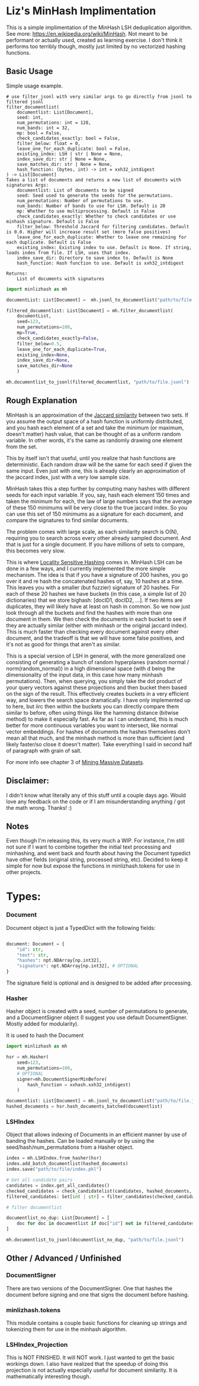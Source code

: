 # Liz's MinHash Implimentation

This is a simple implimentation of the MinHash LSH deduplication algorithm. See more: https://en.wikipedia.org/wiki/MinHash.
Not meant to be performant or actually used, created as learning exercise. I don't think it performs too terribly though, mostly just limited by no vectorized hashing functions. 

## Basic Usage 


Simple usage example. 

```
# use filter_jsonl with very similar args to go directly from jsonl to filtered jsonl
filter_documentlist(
    documentlist: List[Document],
    seed: int,
    num_permutations: int = 128,
    num_bands: int = 32,
    mp: bool = False,
    check_candidates_exactly: bool = False,
    filter_below: float = 0,
    leave_one_for_each_duplicate: bool = False,
    existing_index: LSH | str | None = None,
    index_save_dir: str | None = None,
    save_matches_dir: str | None = None,
    hash_function: (bytes, int) -> int = xxh32_intdigest
) -> List[Document]
Takes a list of documents and returns a new list of documents with signatures Args:
    documentlist: List of documents to be signed
    seed: Seed used to generate the seeds for the permutations.
    num_permutations: Number of permutations to use.
    num_bands: Number of bands to use for LSH. Default is 20
    mp: Whether to use multiprocessing. Default is False
    check_candidates_exactly: Whether to check candidates or use minhash signature. Default is False
    filter_below: Threshold Jaccard for filtering candidates. Default is 0.0. Higher will increase result set (more false positives)
    leave_one_for_each_duplicate: Whether to leave one remaining for each duplicate. Default is False
    existing_index: Existing index to use. Default is None. If string, loads index from file. If LSH, uses that index.
    index_save_dir: Directory to save index to. Default is None
    hash_function: Hash function to use. Default is xxh32_intdigest

Returns:
    List of documents with signatures

```

```python
import minlizhash as mh

documentList: List[Document] =  mh.jsonl_to_documentlist("path/to/file.jsonl")

filtered_documentlist: List[Document] = mh.filter_documentlist(
    documentList,
    seed=123,
    num_permutations=100,
    mp=True,
    check_candidates_exactly=False,
    filter_below=0.5,
    leave_one_for_each_duplicate=True,
    existing_index=None,
    index_save_dir=None,
    save_matches_dir=None
    )

mh.documentlist_to_jsonl(filtered_documentlist, "path/to/file.jsonl")
```
## Rough Explanation

MinHash is an approximation of the [Jaccard similarity](https://en.wikipedia.org/wiki/Jaccard_index) between two sets. If you assume the output space of a hash function is uniformly distributed, and you hash each element of a set and take the minimum (or maximum, doesn't matter) hash value, that can be thought of as a uniform random variable. In other words, it's the same as randomly drawing one element from the set. 

This by itself isn't that useful, until you realize that hash functions are deterministic. Each random draw will be the same for each seed if given the same input. Even just with one, this is already clearly an approximation of the jaccard index, just with a very low sample size. 

MinHash takes this a step further by computing many hashes with different seeds for each input variable. If you, say, hash each element 150 times and taken the minimum for each, the law of large numbers says that the average of these 150 minimums will be very close to the true jaccard index. So you can use this set of 150 minimums as a signature for each document, and compare the signatures to find similar documents.

The problem comes with large scale, as each similarity search is O(N), requiring you to search across every other already sampled document. And that is just for a single document. If you have millions of sets to compare, this becomes very slow.

This is where [Locality Sensitive Hashing](https://en.wikipedia.org/wiki/Locality-sensitive_hashing) comes in. MinHash LSH can be done in a few ways, and I currently implemented the more simple mechanism. The idea is that if you have a signature of 200 hashes, you go over it and re hash the concatenated hashes of, say, 10 hashes at a time. This leaves you with a smaller (but fuzzier) signature of 20 hashes. For each of these 20 hashes we have buckets (in this case, a simple list of 20 dictionaries) that we store bighash: [docID1, docID2, ...]. If two items are duplicates, they will likely have at least on hash in common. So we now just look through all the buckets and find the hashes with more than one document in them. We then check the documents in each bucket to see if they are actually similar (either with minhash or the original jaccard index). This is much faster than checking every document against every other document, and the tradeoff is that we will have some false positives, and it's not as good for things that aren't as similar. 

This is a special version of LSH in general, with the more generalized one consisting of generating a bunch of random hyperplanes (random normal / norm(random_normal)) in a high dimensional space (with d being the dimensionality of the input data, in this case how many minhash permutations). Then, when querying, you simply take the dot product of your query vectors against these projections and then bucket them based on the sign of the result. This effectively creates buckets in a very efficient way, and lowers the search space dramatically. I have only implemented up to here, but iirc then within the buckets you can directly compare them similar to before, often using things like the hamming distance (bitwise method) to make it especially fast. As far as I can understand, this is much better for more continuous variables you want to intersect, like normal vector embeddings. For hashes of documents the hashes themselves don't mean all that much, and the minhash method is more than sufficient (and likely faster/so close it doesn't matter). Take everything I said in second half of paragraph with grain of salt. 

For more info see chapter 3 of [Mining Massive Datasets](http://infolab.stanford.edu/~ullman/mmds/ch3n.pdf).
## Disclaimer: 

I didn't know what literally any of this stuff until a couple days ago. Would love any feedback on the code or if I am misunderstanding anything / got the math wrong. Thanks! :)


 
## Notes

Even though I'm releasing this, its very much a WIP. For instance, I'm still not sure if I want to combine together the initial text processing and minhashing, and went back and fourth about having the Document typedict have other fields (original string, processed string, etc). Decided to keep it simple for now but expose the functions in minlizhash.tokens for use in other projects.

# Types: 

### Document

Document object is just a TypedDict with the following fields: 

```python

document: Document = {
    "id": str,
    "text": str,
    "hashes": npt.NDArray[np.int32],
    "signature": npt.NDArray[np.int32], # OPTIONAL
}
```

The signature field is optional and is designed to be added after processing. 


### Hasher

Hasher object is created with a seed, number of permutations to generate, and a DocumentSigner object (I suggest you use default DocumentSigner. Mostly added for modularity).

It is used to hash the Document 

```python
import minlizhash as mh

hsr = mh.Hasher(
    seed=123, 
    num_permutations=100,
    # OPTIONAL 
    signer=mh.DocumentSignerMinBefore( 
        hash_function = xxhash.xxh32_intdigest)
    )

documentlist: List[Document] = mh.jsonl_to_documentlist("path/to/file.jsonl")
hashed_documents = hsr.hash_documents_batched(documentlist)
```

### LSHIndex

Object that allows indexing of Documents in an efficient manner by use of banding the hashes. Can be loaded manually or by using the seed/hash/num_permutations from a Hasher object. 

```python
index = mh.LSHIndex.from_hasher(hsr)
index.add_batch_documentlist(hashed_documents)
index.save("path/to/file/index.pkl")

# Get all candidate pairs
candidates = index.get_all_candidates()
checked_candidates = check_candidatelist(candidates, hashed_documents, exact=False)
filtered_candidates: Set[int | str] = filter_candidates(checked_candidates, min_jaccard=0.5)

# filter documentlist 

documentlist_no_dup: List[Document] = [
    doc for doc in documentlist if doc["id"] not in filtered_candidates
]

mh.documentlist_to_jsonl(documentlist_no_dup, "path/to/file.jsonl")

```

## Other / Advanced / Unfinished

### DocumentSigner
There are two versions of the DocumentSigner. One that hashes the document before signing and one that signs the document before hashing. 


### minlizhash.tokens 
This module contains a couple basic functions for cleaning up strings and tokenizing them for use in the minhash algorithm.

### LSHIndex_Projection

This is NOT FINISHED. It will NOT work. I just wanted to get the basic workings down. I also have realized that the speedup of doing this projection is not actually especially useful for document similarity. It is mathematically interesting though.